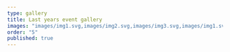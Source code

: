 ```yaml
---
type: gallery
title: Last years event gallery
images: "images/img1.svg,images/img2.svg,images/img3.svg,images/img1.svg,images/img2.svg,images/img3.svg"
order: "5"
published: true
---
```


